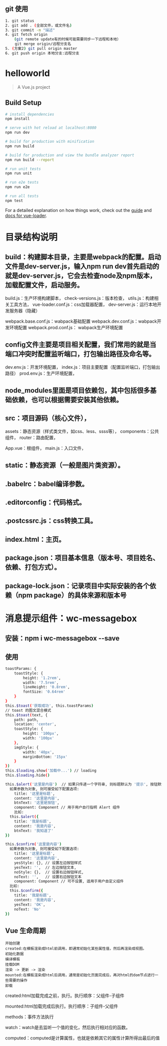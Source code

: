 ## git 使用
```bash
1. git status
2. git add . (全部文件，或文件名)
3. git commit -m "描述"
4. git fetch origin  
    (git remote update有的时候可能需要同步一下远程和本地）
　　 git merge origin/远程分支名　　
5. (方案2) git pull origin master
6. git push origin 本地分支:远程分支 
```

# helloworld

> A Vue.js project

## Build Setup

``` bash
# install dependencies
npm install

# serve with hot reload at localhost:8080
npm run dev

# build for production with minification
npm run build

# build for production and view the bundle analyzer report
npm run build --report

# run unit tests
npm run unit

# run e2e tests
npm run e2e

# run all tests
npm test
```

For a detailed explanation on how things work, check out the [guide](http://vuejs-templates.github.io/webpack/) and [docs for vue-loader](http://vuejs.github.io/vue-loader).


# 目录结构说明
## build：构建脚本目录，主要是webpack的配置。启动文件是dev-server.js，输入npm run dev首先启动的就是dev-server.js，它会去检查node及npm版本，加载配置文件，启动服务。
build.js：生产环境构建脚本，
check-versions.js：版本检查，
utils.js：构建相关工具方法，
vue-loader.conf.js：css加载器配置，
dev-server.js：运行本地开发服务器（隐藏）

webpack.base.conf.js：wabpack基础配置
webpack.dev.conf.js：wabpack开发环境配置
webpack.prod.conf.js： wabpack生产环境配置

## config文件主要是项目相关配置，我们常用的就是当端口冲突时配置监听端口，打包输出路径及命名等。
dev.env.js：开发环境配置，
index.js：项目主要配置（配置监听端口，打包输出路径）
prod.env.js：生产环境配置，

## node_modules里面是项目依赖包，其中包括很多基础依赖，也可以根据需要安装其他依赖。

## src：项目源码（核心文件），
assets：静态资源（样式类文件，如css、less、ssss等），
components：公共组件，
router：路由配置，

App.vue：根组件，
main.js：入口文件，

## static：静态资源（一般是图片类资源）。

## .babelrc：babel编译参数。

## .editorconfig：代码格式。

## .postcssrc.js：css转换工具。

## index.html：主页。

## package.json：项目基本信息（版本号、项目姓名、依赖、打包方式）。

## package-lock.json：记录项目中实际安装的各个依赖（npm package）的具体来源和版本号



# 消息提示组件：wc-messagebox
## 安装：npm i wc-messagebox --save

## 使用
``` bash
toastParams: {
	toastStyle: {
		height: '1.2rem',
		width: '7.5rem',
		lineHeight: '0.8rem',
		fontSize: '0.64rem'
	}
}
this.$toast('获取成功', this.toastParams)
// toast 的图文混合模式
this.$toast(text, {
	path: path,
	location: 'center',
	toastStyle: {
		height: '100px',
		width: '100px'
	},
	imgStyle: {
		width: '40px',
		marginBottom: '15px'
	}
})
this.$loading.show('加载中...') // loading
this.$loading.hide()

this.$alert('这里是内容')  // 如果只传递一个字符串, 则标题默认为 '提示', 按钮默认为 '确定'
  如果参数为对象, 则可接受如下配置选项:
	title: '这里是标题',
	content: '这里是内容',
	btnText: '这里是按钮',
	component: Component // 用于用户自行指明 Alert 组件
	比如:
  this.$alert({
	title: '我是标题',
	content: '我是内容',
	btnText: '我知道了'
})

this.$confirm('这里是内容')
  如果参数为对象, 则可接受如下配置选项:
	title: '这里是标题',
	content: '这里是内容',
	yesStyle: {}, // 设置左边按钮样式
	yesText: '',  // 左边按钮文本,
	noStyle: {},  // 设置右边按钮样式,
	noText: '',   // 设置右边按钮文本
	component: Component // 可不设置, 适用于用户自定义组件
  比如:
  this.$confirm({
	title: '我是标题',
	content: '我是内容',
	yesText: 'OK',
	noText: 'No'
})
```

## Vue 生命周期
``` base
开始创建
created:在模板渲染成html前调用，即通常初始化某些属性值，然后再渲染成视图。
初始化数据
编译模板
挂载DOM
渲染 -> 更新 -> 渲染
mounted:在模板渲染成html后调用，通常是初始化页面完成后，再对html的dom节点进行一些需要的操作
卸载
```

created:html加载完成之前，执行。执行顺序：父组件-子组件

mounted:html加载完成后执行。执行顺序：子组件-父组件

methods：事件方法执行

watch：watch是去监听一个值的变化，然后执行相对应的函数。

computed：computed是计算属性，也就是依赖其它的属性计算所得出最后的值
